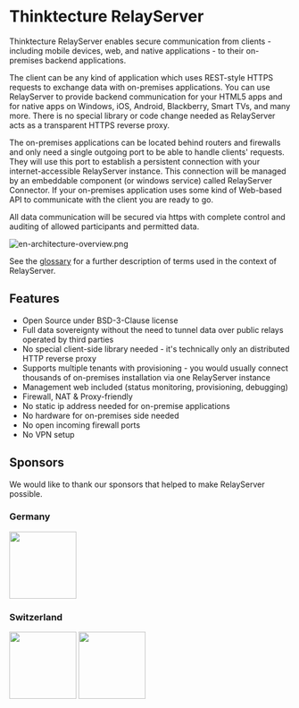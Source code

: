 # Thinktecture RelayServer

Thinktecture RelayServer enables secure communication from clients - including mobile devices, web, and native applications - to their on-premises backend applications.

The client can be any kind of application which uses REST-style HTTPS requests to exchange data with on-premises applications. You can use RelayServer to provide backend communication for your HTML5 apps and for native apps on Windows, iOS, Android, Blackberry, Smart TVs, and many more. There is no special library or code change needed as RelayServer acts as a transparent HTTPS reverse proxy.

The on-premises applications can be located behind routers and firewalls and only need a single outgoing port to be able to handle clients' requests. They will use this port to establish a persistent connection with your internet-accessible RelayServer instance. This connection will be managed by an embeddable component (or windows service) called RelayServer Connector. If your on-premises application uses some kind of Web-based API to communicate with the client you are ready to go.

All data communication will be secured via https with complete control and auditing of allowed participants and permitted data.

![en-architecture-overview.png](./docs/assets/en-architecture-overview.png)

See the [glossary](./docs/glossary.md) for a further description of terms used in the context of RelayServer.

## Features

- Open Source under BSD-3-Clause license
- Full data sovereignty without the need to tunnel data over public relays operated by third parties
- No special client-side library needed - it's technically only an distributed HTTP reverse proxy
- Supports multiple tenants with provisioning - you would usually connect thousands of on-premises installation via one RelayServer instance
- Management web included (status monitoring, provisioning, debugging)
- Firewall, NAT & Proxy-friendly
- No static ip address needed for on-premise applications
- No hardware for on-premises side needed
- No open incoming firewall ports
- No VPN setup

## Sponsors

We would like to thank our sponsors that helped to make RelayServer possible.

### Germany

[<img width="120px" src="./docs/assets/logo_sponsor_kwp.svg" />](https://www.kwpsoftware.de)

### Switzerland

[<img width="120px" src="./docs/assets/logo_sponsor_cmi.svg" />](https://www.cmiag.ch/)
[<img width="120px" src="./docs/assets/logo_sponsor_abraxas.png" />](https://www.abraxas.ch/)
